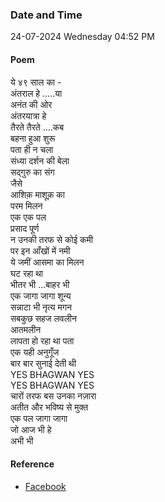 ### Date and Time

24-07-2024 Wednesday 04:52 PM

#### Poem

ये ४९ साल का -  <br />
अंतराल हे .....या <br />
अनंत की ओर <br />
अंतरयात्रा हे  <br />
तैरते तैरते ....कब  <br />
बहना हुआ शुरू  <br />
पता ही न चला  <br />
संध्या दर्शन की बेला  <br />
सद्गुरु का संग <br />
जैसे  <br />
आशिक़ माशूक़ का  <br />
परम मिलन <br />
एक एक पल  <br />
प्रसाद पूर्ण <br />
न उनकी तरफ से कोई कमी <br />
पर इन आँखों में नमी <br />
ये जमीं आसमा का मिलन <br />
घट रहा था  <br />
भीतर भी ...बाहर भी <br />
एक जागा जागा शून्य <br />
सन्नाटा भी नृत्य मगन <br />
सबकुछ सहज लवलीन <br />
आतमलीन <br />
लापता हो रहा था पता <br />
एक यही अनुगूँज  <br />
बार बार सुनाई देती थी  <br />
YES BHAGWAN YES  <br />
YES BHAGWAN YES  <br />
चारों तरफ बस उनका नज़ारा <br />
अतीत और भविष्य से मुक्त  <br />
एक पल जागा जागा  <br />
जो आज भी हे  <br />
अभी भी

#### Reference

* [Facebook](https://www.facebook.com/share/p/FqpfdXg3duHga84o/?mibextid=qi2Omg)
